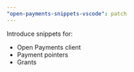 ```yaml
---
"open-payments-snippets-vscode": patch
---
```


Introduce snippets for:

-   Open Payments client
-   Payment pointers
-   Grants

